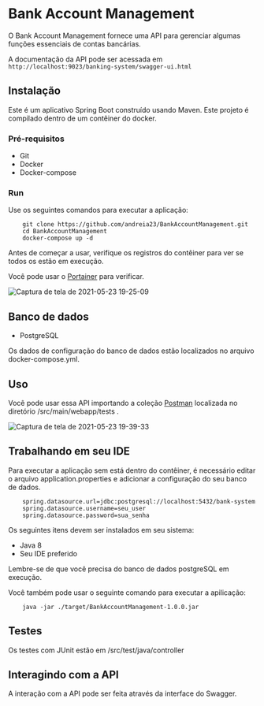 # Bank Account Management

O Bank Account Management fornece uma API para gerenciar algumas funções essenciais de contas bancárias.

A documentação da API pode ser acessada em `http://localhost:9023/banking-system/swagger-ui.html`

## Instalação
	
Este é um aplicativo Spring Boot construído usando Maven. Este projeto é compilado dentro de um contêiner do docker.
	
### Pré-requisitos

* Git
* Docker
* Docker-compose

### Run

Use os seguintes comandos para executar a aplicação:

		git clone https://github.com/andreia23/BankAccountManagement.git
		cd BankAccountManagement
		docker-compose up -d

Antes de começar a usar, verifique os registros do contêiner para ver se todos os estão em execução.

Você pode usar o <a href="https://www.portainer.io/">Portainer</a> para verificar.

![Captura de tela de 2021-05-23 19-25-09](https://user-images.githubusercontent.com/44982439/119278666-0c27ff80-bbfd-11eb-9520-398552d7dff9.png)


## Banco de dados

* PostgreSQL

Os dados de configuração do banco de dados estão localizados no arquivo docker-compose.yml.

## Uso

Você pode usar essa API importando a coleção <a href="https://www.postman.com/">Postman</a> localizada no diretório /src/main/webapp/tests .

![Captura de tela de 2021-05-23 19-39-33](https://user-images.githubusercontent.com/44982439/119278950-00d5d380-bbff-11eb-8c39-dda2a2b9da6e.png)


## Trabalhando em seu IDE

Para executar a aplicação sem está dentro do contêiner, é necessário editar o arquivo application.properties e adicionar a configuração do seu banco de dados.

		spring.datasource.url=jdbc:postgresql://localhost:5432/bank-system
		spring.datasource.username=seu_user
		spring.datasource.password=sua_senha

Os seguintes itens devem ser instalados em seu sistema:

* Java 8
* Seu IDE preferido

Lembre-se de que você precisa do banco de dados postgreSQL em execução.

Você também pode usar o seguinte comando para executar a apilicação:

		java -jar ./target/BankAccountManagement-1.0.0.jar

## Testes

Os testes com JUnit estão em /src/test/java/controller

## Interagindo com a API

A interação com a API pode ser feita através da interface do Swagger.




